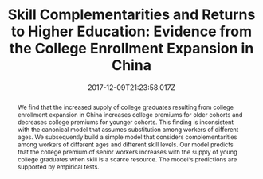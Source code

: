 ---
title: "Skill Complementarities and Returns to Higher Education: Evidence from
  the College Enrollment Expansion in China"
publication_types:
  - "2"
authors:
  - Hongbin Li
  - admin
  - Lingsheng Meng
  - Xue Qiao
  - Xinzheng Shi
publication: China Economic Review, Volume 46, December 2017
abstract: We find that the increased supply of college graduates resulting from
  college enrollment expansion in China increases college premiums for older
  cohorts and decreases college premiums for younger cohorts. This finding is
  inconsistent with the canonical model that assumes substitution among workers
  of different ages. We subsequently build a simple model that considers
  complementarities among workers of different ages and different skill levels.
  Our model predicts that the college premium of senior workers increases with
  the supply of young college graduates when skill is a scarce resource. The
  model's predictions are supported by empirical tests.
draft: false
featured: false
image:
  filename: featured
  focal_point: Smart
  preview_only: false
date: 2017-12-09T21:23:58.017Z
---